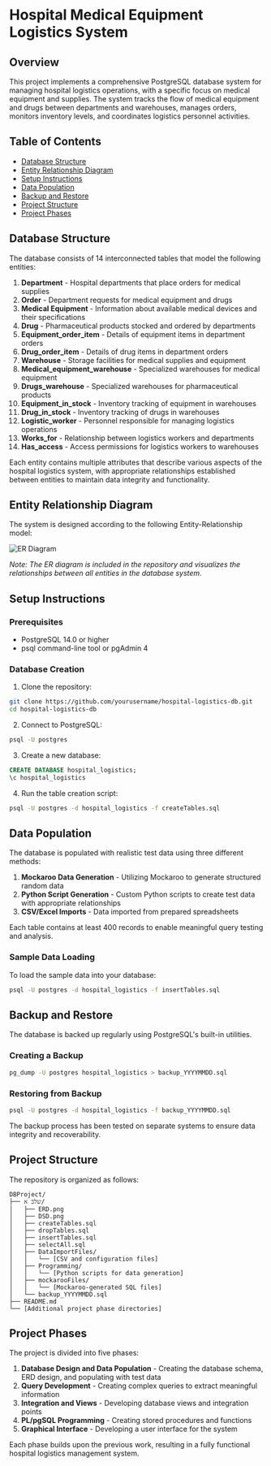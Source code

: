 # Hospital Medical Equipment Logistics System

## Overview
This project implements a comprehensive PostgreSQL database system for managing hospital logistics operations, with a specific focus on medical equipment and supplies. The system tracks the flow of medical equipment and drugs between departments and warehouses, manages orders, monitors inventory levels, and coordinates logistics personnel activities.

## Table of Contents
- [Database Structure](#database-structure)
- [Entity Relationship Diagram](#entity-relationship-diagram)
- [Setup Instructions](#setup-instructions)
- [Data Population](#data-population)
- [Backup and Restore](#backup-and-restore)
- [Project Structure](#project-structure)
- [Project Phases](#project-phases)

## Database Structure

The database consists of 14 interconnected tables that model the following entities:

1. **Department** - Hospital departments that place orders for medical supplies
2. **Order** - Department requests for medical equipment and drugs
3. **Medical Equipment** - Information about available medical devices and their specifications
4. **Drug** - Pharmaceutical products stocked and ordered by departments
5. **Equipment_order_item** - Details of equipment items in department orders
6. **Drug_order_item** - Details of drug items in department orders
7. **Warehouse** - Storage facilities for medical supplies and equipment
8. **Medical_equipment_warehouse** - Specialized warehouses for medical equipment
9. **Drugs_warehouse** - Specialized warehouses for pharmaceutical products
10. **Equipment_in_stock** - Inventory tracking of equipment in warehouses
11. **Drug_in_stock** - Inventory tracking of drugs in warehouses
12. **Logistic_worker** - Personnel responsible for managing logistics operations
13. **Works_for** - Relationship between logistics workers and departments
14. **Has_access** - Access permissions for logistics workers to warehouses

Each entity contains multiple attributes that describe various aspects of the hospital logistics system, with appropriate relationships established between entities to maintain data integrity and functionality.

## Entity Relationship Diagram

The system is designed according to the following Entity-Relationship model:

![ER Diagram](ERD_diagram.png)

*Note: The ER diagram is included in the repository and visualizes the relationships between all entities in the database system.*

## Setup Instructions

### Prerequisites
- PostgreSQL 14.0 or higher
- psql command-line tool or pgAdmin 4

### Database Creation

1. Clone the repository:
```bash
git clone https://github.com/yourusername/hospital-logistics-db.git
cd hospital-logistics-db
```

2. Connect to PostgreSQL:
```bash
psql -U postgres
```

3. Create a new database:
```sql
CREATE DATABASE hospital_logistics;
\c hospital_logistics
```

4. Run the table creation script:
```bash
psql -U postgres -d hospital_logistics -f createTables.sql
```

## Data Population

The database is populated with realistic test data using three different methods:

1. **Mockaroo Data Generation** - Utilizing Mockaroo to generate structured random data
2. **Python Script Generation** - Custom Python scripts to create test data with appropriate relationships
3. **CSV/Excel Imports** - Data imported from prepared spreadsheets

Each table contains at least 400 records to enable meaningful query testing and analysis.

### Sample Data Loading

To load the sample data into your database:

```bash
psql -U postgres -d hospital_logistics -f insertTables.sql
```

## Backup and Restore

The database is backed up regularly using PostgreSQL's built-in utilities.

### Creating a Backup
```bash
pg_dump -U postgres hospital_logistics > backup_YYYYMMDD.sql
```

### Restoring from Backup
```bash
psql -U postgres -d hospital_logistics -f backup_YYYYMMDD.sql
```

The backup process has been tested on separate systems to ensure data integrity and recoverability.

## Project Structure

The repository is organized as follows:

```
DBProject/
├── שלב א/
│   ├── ERD.png
│   ├── DSD.png
│   ├── createTables.sql
│   ├── dropTables.sql
│   ├── insertTables.sql
│   ├── selectAll.sql
│   ├── DataImportFiles/
│   │   └── [CSV and configuration files]
│   ├── Programming/
│   │   └── [Python scripts for data generation]
│   ├── mockarooFiles/
│   │   └── [Mockaroo-generated SQL files]
│   └── backup_YYYYMMDD.sql
├── README.md
└── [Additional project phase directories]
```

## Project Phases

The project is divided into five phases:

1. **Database Design and Data Population** - Creating the database schema, ERD design, and populating with test data
2. **Query Development** - Creating complex queries to extract meaningful information
3. **Integration and Views** - Developing database views and integration points
4. **PL/pgSQL Programming** - Creating stored procedures and functions
5. **Graphical Interface** - Developing a user interface for the system

Each phase builds upon the previous work, resulting in a fully functional hospital logistics management system.

